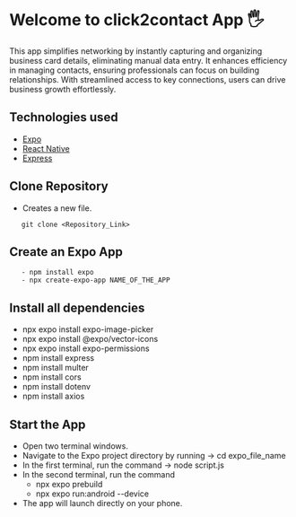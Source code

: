 # Welcome to click2contact App 🖐️
This app simplifies networking by instantly capturing and organizing business card details, eliminating manual data entry. It enhances efficiency in managing contacts, ensuring professionals can focus on building relationships. With streamlined access to key connections, users can drive business growth effortlessly.

## Technologies used
   - [Expo](https://docs.expo.dev/)
   - [React Native](https://reactnative.dev/docs/getting-started)
   - [Express](https://expressjs.com/)

## Clone Repository
   - Creates a new file.
   ```
      git clone <Repository_Link>
   ```

## Create an Expo App
```
   - npm install expo
   - npx create-expo-app NAME_OF_THE_APP
```

## Install all dependencies
   - npx expo install expo-image-picker
   - npx expo install @expo/vector-icons
   - npx expo install expo-permissions
   - npm install express
   - npm install multer
   - npm install cors
   - npm install dotenv
   - npm install axios

## Start the App
   - Open two terminal windows.
   - Navigate to the Expo project directory by running -> cd expo_file_name
   - In the first terminal, run the command -> node script.js
   - In the second terminal, run the command
       - npx expo prebuild
       - npx expo run:android --device
   - The app will launch directly on your phone.

